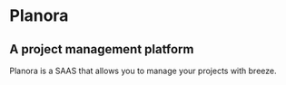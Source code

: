 # Planora
## A project management platform
Planora is a SAAS that allows you to manage your projects with breeze.

